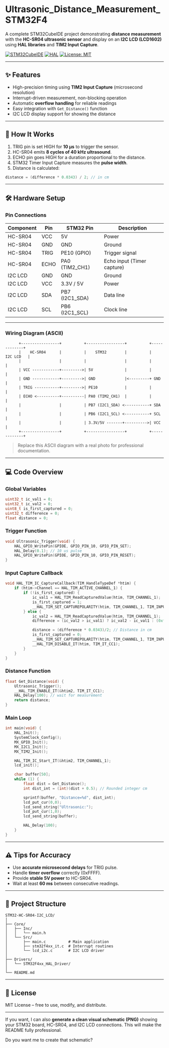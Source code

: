 # Ultrasonic_Distance_Measurement_STM32F4
A complete STM32CubeIDE project demonstrating **distance measurement** with the **HC-SR04 ultrasonic sensor** and display on an **I2C LCD (LCD1602)** using **HAL libraries** and **TIM2 Input Capture**.

[![STM32CubeIDE](https://img.shields.io/badge/STM32CubeIDE-Build-blue?logo=stmicroelectronics)](https://www.st.com/en/development-tools/stm32cubeide.html)
[![HAL](https://img.shields.io/badge/HAL-Driver-green)](https://www.st.com/en/embedded-software/stm32cube-mcu-packages.html)
[![License: MIT](https://img.shields.io/badge/License-MIT-yellow.svg)](https://opensource.org/licenses/MIT)

---

## ✨ Features

* High-precision timing using **TIM2 Input Capture** (microsecond resolution)
* Interrupt-driven measurement, non-blocking operation
* Automatic **overflow handling** for reliable readings
* Easy integration with `Get_Distance()` function
* I2C LCD display support for showing the distance

---

## 📖 How It Works

1. TRIG pin is set HIGH for **10 µs** to trigger the sensor.
2. HC-SR04 emits **8 cycles of 40 kHz ultrasound**.
3. ECHO pin goes HIGH for a duration proportional to the distance.
4. STM32 Timer Input Capture measures the **pulse width**.
5. Distance is calculated:

```c
distance = (difference * 0.0343) / 2; // in cm
```

---

## 🛠 Hardware Setup

### Pin Connections

| Component | Pin  | STM32 Pin       | Description                |
| --------- | ---- | --------------- | -------------------------- |
| HC-SR04   | VCC  | 5V              | Power                      |
| HC-SR04   | GND  | GND             | Ground                     |
| HC-SR04   | TRIG | PE10 (GPIO)     | Trigger signal             |
| HC-SR04   | ECHO | PA0 (TIM2\_CH1) | Echo input (Timer capture) |
| I2C LCD   | GND  | GND             | Ground                     |
| I2C LCD   | VCC  | 3.3V / 5V       | Power                      |
| I2C LCD   | SDA  | PB7 (I2C1\_SDA) | Data line                  |
| I2C LCD   | SCL  | PB6 (I2C1\_SCL) | Clock line                 |

---

### Wiring Diagram (ASCII)

```
      +-----------------+          +-----------------+          +-------------+
      |    HC-SR04      |          |    STM32        |          |   I2C LCD   |
      |                 |          |                 |          |             |
      | VCC ------------+--------->| 5V              |          |             |
      | GND ------------+--------->| GND             |<---------+ GND         |
      | TRIG -----------+--------->| PE10            |          |             |
      | ECHO <----------+----------| PA0 (TIM2_CH1)  |          |             |
      |                 |          | PB7 (I2C1_SDA) <-----------+ SDA         |
      |                 |          | PB6 (I2C1_SCL) <-----------+ SCL         |
      |                 |          | 3.3V/5V -------+---------->| VCC         |
      +-----------------+          +-----------------+          +-------------+
```

> Replace this ASCII diagram with a real photo for professional documentation.

---

## 💻 Code Overview

### Global Variables

```c
uint32_t ic_val1 = 0;
uint32_t ic_val2 = 0;
uint8_t is_first_captured = 0;
uint32_t difference = 0;
float distance = 0;
```

### Trigger Function

```c
void Ultrasonic_Trigger(void) {
    HAL_GPIO_WritePin(GPIOE, GPIO_PIN_10, GPIO_PIN_SET);
    HAL_Delay(0.1); // 10 us pulse
    HAL_GPIO_WritePin(GPIOE, GPIO_PIN_10, GPIO_PIN_RESET);
}
```

### Input Capture Callback

```c
void HAL_TIM_IC_CaptureCallback(TIM_HandleTypeDef *htim) {
    if (htim->Channel == HAL_TIM_ACTIVE_CHANNEL_1) {
        if (!is_first_captured) {
            ic_val1 = HAL_TIM_ReadCapturedValue(htim, TIM_CHANNEL_1);
            is_first_captured = 1;
            __HAL_TIM_SET_CAPTUREPOLARITY(htim, TIM_CHANNEL_1, TIM_INPUTCHANNELPOLARITY_FALLING);
        } else {
            ic_val2 = HAL_TIM_ReadCapturedValue(htim, TIM_CHANNEL_1);
            difference = (ic_val2 > ic_val1) ? ic_val2 - ic_val1 : (0xffff - ic_val1) + ic_val2;

            distance = (difference * 0.0343)/2; // Distance in cm
            is_first_captured = 0;
            __HAL_TIM_SET_CAPTUREPOLARITY(htim, TIM_CHANNEL_1, TIM_INPUTCHANNELPOLARITY_RISING);
            __HAL_TIM_DISABLE_IT(htim, TIM_IT_CC1);
        }
    }
}
```

### Distance Function

```c
float Get_Distance(void) {
    Ultrasonic_Trigger();
    __HAL_TIM_ENABLE_IT(&htim2, TIM_IT_CC1);
    HAL_Delay(100); // wait for measurement
    return distance;
}
```

### Main Loop

```c
int main(void) {
    HAL_Init();
    SystemClock_Config();
    MX_GPIO_Init();
    MX_I2C1_Init();
    MX_TIM2_Init();

    HAL_TIM_IC_Start_IT(&htim2, TIM_CHANNEL_1);
    lcd_init();

    char buffer[50];
    while (1) {
        float dist = Get_Distance();
        int dist_int = (int)(dist + 0.5); // Rounded integer cm

        sprintf(buffer, "Distance=%d", dist_int);
        lcd_put_cur(0,0);
        lcd_send_string("Ultrasonic:");
        lcd_put_cur(1,0);
        lcd_send_string(buffer);

        HAL_Delay(100);
    }
}
```

---

## ⚠ Tips for Accuracy

* Use **accurate microsecond delays** for TRIG pulse.
* Handle **timer overflow** correctly (0xFFFF).
* Provide **stable 5V power** to HC-SR04.
* Wait at least **60 ms** between consecutive readings.

---

## 📁 Project Structure

```
STM32-HC-SR04-I2C_LCD/
│
├── Core/
│   ├── Inc/
│   │   └── main.h
│   └── Src/
│       ├── main.c          # Main application
│       ├── stm32f4xx_it.c  # Interrupt routines
│       └── lcd_i2c.c       # I2C LCD driver
│
├── Drivers/
│   └── STM32F4xx_HAL_Driver/
│
└── README.md
```

---

## 📜 License

MIT License – free to use, modify, and distribute.


---

If you want, I can also **generate a clean visual schematic (PNG)** showing your STM32 board, HC-SR04, and I2C LCD connections. This will make the README fully professional.

Do you want me to create that schematic?
